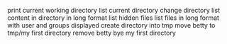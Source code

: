 print current working directory
list current directory
change directory
list content in directory in long format
list hidden files
list files in long format with user and groups displayed
create directory into tmp
move betty to tmp/my first directory
remove betty
bye my first directory
